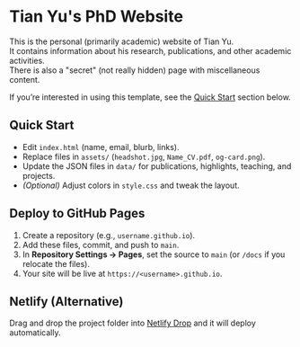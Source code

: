 # Tian Yu's PhD Website

This is the personal (primarily academic) website of Tian Yu.  
It contains information about his research, publications, and other academic activities.  
There is also a "secret" (not really hidden) page with miscellaneous content.

If you’re interested in using this template, see the [Quick Start](#quick-start) section below.

## Quick Start
- Edit `index.html` (name, email, blurb, links).
- Replace files in `assets/` (`headshot.jpg`, `Name_CV.pdf`, `og-card.png`).
- Update the JSON files in `data/` for publications, highlights, teaching, and projects.
- *(Optional)* Adjust colors in `style.css` and tweak the layout.

## Deploy to GitHub Pages
1. Create a repository (e.g., `username.github.io`).
2. Add these files, commit, and push to `main`.
3. In **Repository Settings → Pages**, set the source to `main` (or `/docs` if you relocate the files).
4. Your site will be live at `https://<username>.github.io`.

## Netlify (Alternative)
Drag and drop the project folder into [Netlify Drop](https://app.netlify.com/drop) and it will deploy automatically.